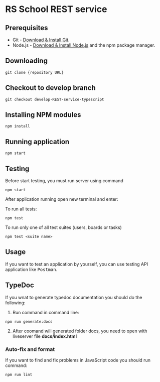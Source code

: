 # RS School REST service

## Prerequisites

- Git - [Download & Install Git](https://git-scm.com/downloads).
- Node.js - [Download & Install Node.js](https://nodejs.org/en/download/) and the npm package manager.

## Downloading

```
git clone {repository URL}
```

## Checkout to develop branch

```
git checkout develop-REST-service-typescript
```

## Installing NPM modules

```
npm install
```

## Running application

```
npm start
```

## Testing

Before start testing, you must run server using command

```
npm start
```

After application running open new terminal and enter:

To run all tests:

```
npm test
```

To run only one of all test suites (users, boards or tasks)

```
npm test <suite name>
```

## Usage

If you want to test an application by yourself, you can use testing API application like <kbd>Postman</kbd>.

## TypeDoc

If you wnat to generate typedoc documentation you should do the following:

1. Run command in command line:

```
npm run generate:docs
```

2. After coomand will generated folder docs, you need to open with liveserver file **docs/index.html**

### Auto-fix and format

If you want to find and fix problems in JavaScript code you should run command:

```
npm run lint
```
